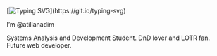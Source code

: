 [![Typing SVG](https://readme-typing-svg.herokuapp.com?color=%2336BCF7&lines=Hello+world%2C+welcome+to+my+profile.)](https://git.io/typing-svg)

I’m @atillanadim

Systems Analysis and Development Student. DnD lover and LOTR fan. Future web developer.
